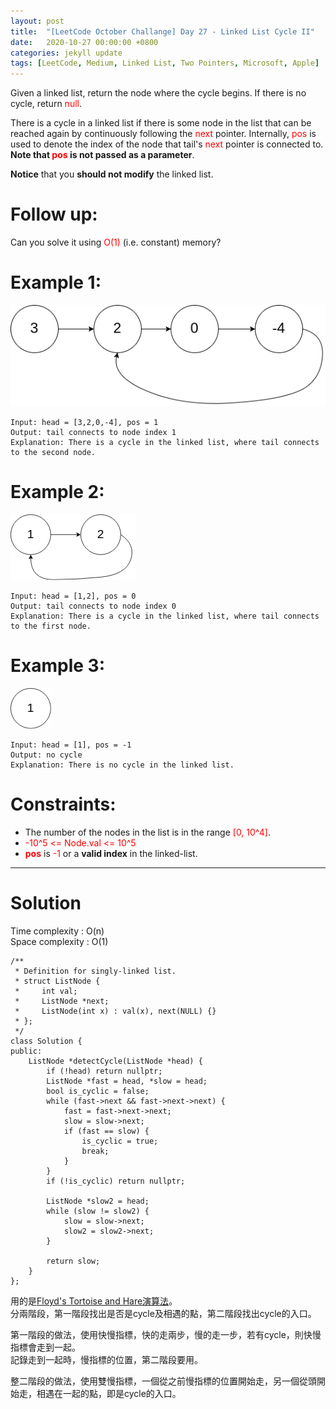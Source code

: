 ```yaml
---
layout: post
title:  "[LeetCode October Challange] Day 27 - Linked List Cycle II"
date:   2020-10-27 00:00:00 +0800
categories: jekyll update
tags: [LeetCode, Medium, Linked List, Two Pointers, Microsoft, Apple]
---
```

Given a linked list, return the node where the cycle begins. If there is no cycle, return <font color="red">null</font>.

There is a cycle in a linked list if there is some node in the list that can be reached again by continuously following the <font color="red">next</font> pointer. Internally, <font color="red">pos</font> is used to denote the index of the node that tail's <font color="red">next</font> pointer is connected to. **Note that <font color="red">pos</font> is not passed as a parameter**.  

**Notice** that you **should not modify** the linked list.  

# Follow up:   
Can you solve it using <font color="red">O(1)</font> (i.e. constant) memory?


# Example 1:  
![](https://github.com/nshawn4675/nshawn4675.github.io/blob/master/_pic/142_ex1.png?raw=true)

	Input: head = [3,2,0,-4], pos = 1
	Output: tail connects to node index 1
	Explanation: There is a cycle in the linked list, where tail connects to the second node.

# Example 2:  
![](https://github.com/nshawn4675/nshawn4675.github.io/blob/master/_pic/142_ex2.png?raw=true)

	Input: head = [1,2], pos = 0
	Output: tail connects to node index 0
	Explanation: There is a cycle in the linked list, where tail connects to the first node.

# Example 3:  
![](https://github.com/nshawn4675/nshawn4675.github.io/blob/master/_pic/142_ex3.png?raw=true)

	Input: head = [1], pos = -1
	Output: no cycle
	Explanation: There is no cycle in the linked list.

# Constraints:  
- The number of the nodes in the list is in the range <font color="red">[0, 10^4]</font>.
- <font color="red">-10^5 <= Node.val <= 10^5</font>
- **<font color="red">pos</font>** is <font color="red">-1</font> or a **valid index** in the linked-list.

______________________  

# Solution  

Time complexity : O(n)  
Space complexity : O(1)  

	/**
	 * Definition for singly-linked list.
	 * struct ListNode {
	 *     int val;
	 *     ListNode *next;
	 *     ListNode(int x) : val(x), next(NULL) {}
	 * };
	 */
	class Solution {
	public:
	    ListNode *detectCycle(ListNode *head) {
	        if (!head) return nullptr;
	        ListNode *fast = head, *slow = head;
	        bool is_cyclic = false;
	        while (fast->next && fast->next->next) {
	            fast = fast->next->next;
	            slow = slow->next;
	            if (fast == slow) {
	                is_cyclic = true;
	                break;
	            }
	        }
	        if (!is_cyclic) return nullptr;
	        
	        ListNode *slow2 = head;
	        while (slow != slow2) {
	            slow = slow->next;
	            slow2 = slow2->next;
	        }
	        
	        return slow;
	    }
	};

用的是[Floyd's Tortoise and Hare演算法](https://zh.wikipedia.org/wiki/Floyd%E5%88%A4%E5%9C%88%E7%AE%97%E6%B3%95)。  
分兩階段，第一階段找出是否是cycle及相遇的點，第二階段找出cycle的入口。  

第一階段的做法，使用快慢指標，快的走兩步，慢的走一步，若有cycle，則快慢指標會走到一起。  
記錄走到一起時，慢指標的位置，第二階段要用。  

整二階段的做法，使用雙慢指標，一個從之前慢指標的位置開始走，另一個從頭開始走，相遇在一起的點，即是cycle的入口。  